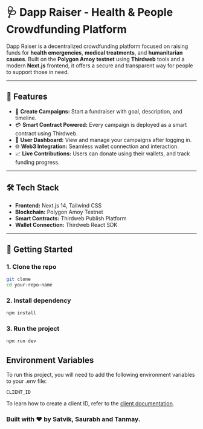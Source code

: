 
# 🩺 Dapp Raiser - Health & People Crowdfunding Platform

Dapp Raiser is a decentralized crowdfunding platform focused on raising funds for **health emergencies**, **medical treatments**, and **humanitarian causes**. Built on the **Polygon Amoy testnet** using **Thirdweb** tools and a modern **Next.js** frontend, it offers a secure and transparent way for people to support those in need.

---

## 🚀 Features

- 🧾 **Create Campaigns:** Start a fundraiser with goal, description, and timeline.
- 💳 **Smart Contract Powered:** Every campaign is deployed as a smart contract using Thirdweb.
- 👤 **User Dashboard:** View and manage your campaigns after logging in.
- 🌐 **Web3 Integration:** Seamless wallet connection and interaction.
- 📈 **Live Contributions:** Users can donate using their wallets, and track funding progress.

---

## 🛠 Tech Stack

- **Frontend:** Next.js 14, Tailwind CSS
- **Blockchain:** Polygon Amoy Testnet
- **Smart Contracts:** Thirdweb Publish Platform
- **Wallet Connection:** Thirdweb React SDK

---

## 🧪 Getting Started

### 1. Clone the repo

```bash
git clone 
cd your-repo-name
```
### 2. Install dependency

```bash
npm install
```
### 3. Run the project

```bash
npm run dev
```

## Environment Variables

To run this project, you will need to add the following environment variables to your .env file:

`CLIENT_ID`

To learn how to create a client ID, refer to the [client documentation](https://portal.thirdweb.com/typescript/v5/client). 

### Built with ❤️ by Satvik, Saurabh and Tanmay.
